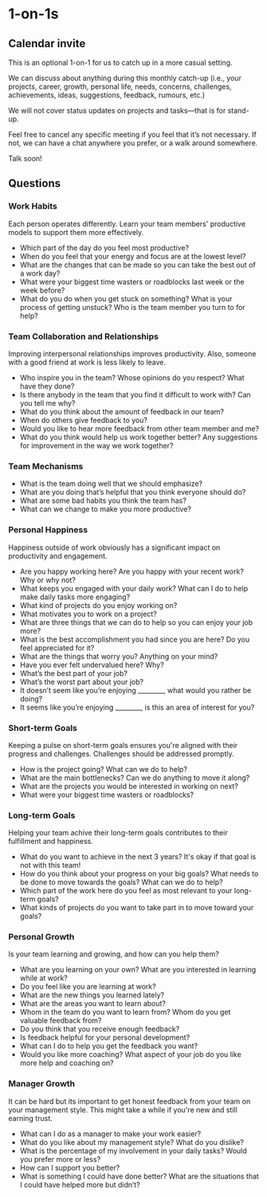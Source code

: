 # 1-on-1s

## Calendar invite

This is an optional 1-on-1 for us to catch up in a more casual setting.

We can discuss about anything during this monthly catch-up (i.e., your projects, career, growth, personal life, needs, concerns, challenges, achievements, ideas, suggestions, feedback, rumours, etc.)

We will not cover status updates on projects and tasks—that is for stand-up.

Feel free to cancel any specific meeting if you feel that it’s not necessary. If not, we can have a chat anywhere you prefer, or a walk around somewhere.

Talk soon!

## Questions

### Work Habits

Each person operates differently. Learn your team members' productive models to support them more effectively.

- Which part of the day do you feel most productive? 
- When do you feel that your energy and focus are at the lowest level? 
- What are the changes that can be made so you can take the best out of a work day?
- What were your biggest time wasters or roadblocks last week or the week before?
- What do you do when you get stuck on something? What is your process of getting unstuck? Who is the team member you turn to for help?

### Team Collaboration and Relationships

Improving interpersonal relationships improves productivity. Also, someone with a good friend at work is less likely to leave.

- Who inspire you in the team? Whose opinions do you respect? What have they done?
- Is there anybody in the team that you find it difficult to work with? Can you tell me why?
- What do you think about the amount of feedback in our team? 
- When do others give feedback to you? 
- Would you like to hear more feedback from other team member and me?
- What do you think would help us work together better? Any suggestions for improvement in the way we work together?

### Team Mechanisms

- What is the team doing well that we should emphasize?
- What are you doing that’s helpful that you think everyone should do?
- What are some bad habits you think the team has?
- What can we change to make you more productive?

### Personal Happiness

Happiness outside of work obviously has a significant impact on productivity and engagement.

- Are you happy working here? Are you happy with your recent work? Why or why not?
- What keeps you engaged with your daily work? What can I do to help make daily tasks more engaging?
- What kind of projects do you enjoy working on? 
- What motivates you to work on a project? 
- What are three things that we can do to help so you can enjoy your job more?
- What is the best accomplishment you had since you are here? Do you feel appreciated for it?
- What are the things that worry you? Anything on your mind? 
- Have you ever felt undervalued here? Why?
- What’s the best part of your job?
- What’s the worst part about your job?
- It doesn’t seem like you’re enjoying ________, what would you rather be doing?
- It seems like you’re enjoying ________, is this an area of interest for you?

### Short-term Goals

Keeping a pulse on short-term goals ensures you're aligned with their progress and challenges. Challenges should be addressed promptly.

- How is the project going? What can we do to help?
- What are the main bottlenecks? Can we do anything to move it along?
- What are the projects you would be interested in working on next?
- What were your biggest time wasters or roadblocks?

### Long-term Goals

Helping your team achive their long-term goals contributes to their fulfillment and happiness.

- What do you want to achieve in the next 3 years? It's okay if that goal is not with this team!
- How do you think about your progress on your big goals? What needs to be done to move towards the goals? What can we do to help?
- Which part of the work here do you feel as most relevant to your long-term goals? 
- What kinds of projects do you want to take part in to move toward your goals?

### Personal Growth

Is your team learning and growing, and how can you help them?

- What are you learning on your own? What are you interested in learning while at work?
- Do you feel like you are learning at work? 
- What are the new things you learned lately? 
- What are the areas you want to learn about?
- Whom in the team do you want to learn from? Whom do you get valuable feedback from?
- Do you think that you receive enough feedback? 
- Is feedback helpful for your personal development? 
- What can I do to help you get the feedback you want?
- Would you like more coaching? What aspect of your job do you like more help and coaching on?

### Manager Growth

It can be hard but its important to get honest feedback from your team on your management style. This might take a while if you're new and still earning trust.

- What can I do as a manager to make your work easier?
- What do you like about my management style? What do you dislike?
- What is the percentage of my involvement in your daily tasks? Would you prefer more or less?
- How can I support you better?
- What is something I could have done better? What are the situations that I could have helped more but didn’t?
